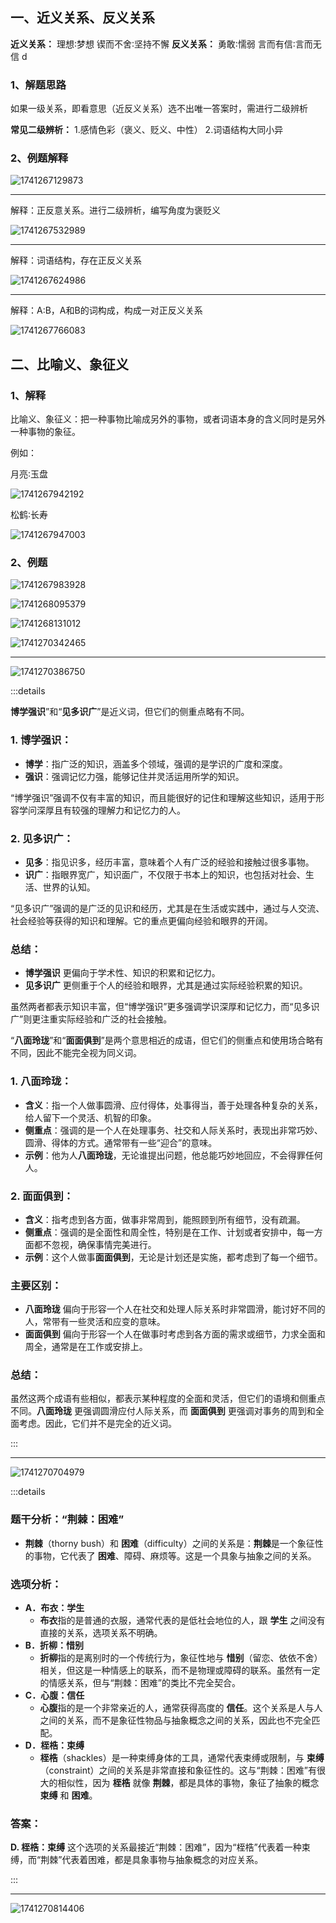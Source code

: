 ## 一、近义关系、反义关系

**近义关系：** 
理想∶梦想 
锲而不舍∶坚持不懈 
**反义关系：** 
勇敢∶懦弱 
言而有信∶言而无信 
 d
### 1、解题思路

如果一级关系，即看意思（近反义关系）选不出唯一答案时，需进行二级辨析

**常见二级辨析：** 
1.感情色彩（褒义、贬义、中性） 
2.词语结构大同小异 

### 2、例题解释

![1741267129873](.\assets\1741267129873.png)

---

解释：正反意关系。进行二级辨析，编写角度为褒贬义

![1741267532989](.\assets\1741267532989.png)

---

解释：词语结构，存在正反义关系

![1741267624986](.\assets\1741267624986.png)

---

解释：A:B，A和B的词构成，构成一对正反义关系

![1741267766083](.\assets\1741267766083.png)

## 二、比喻义、象征义

### 1、解释

比喻义、象征义：把一种事物比喻成另外的事物，或者词语本身的含义同时是另外一种事物的象征。

例如：

月亮∶玉盘

![1741267942192](.\assets\1741267942192.png)

松鹤∶长寿 

![1741267947003](.\assets\1741267947003.png)

### 2、例题

![1741267983928](.\assets\1741267983928.png)

![1741268095379](.\assets\1741268095379.png)

![1741268131012](.\assets\1741268131012.png)

![1741270342465](.\assets\1741270342465.png)

---

![1741270386750](.\assets\1741270386750.png)

:::details

**博学强识**”和“**见多识广**”是近义词，但它们的侧重点略有不同。

### 1. **博学强识**：

- **博学**：指广泛的知识，涵盖多个领域，强调的是学识的广度和深度。
- **强识**：强调记忆力强，能够记住并灵活运用所学的知识。

“博学强识”强调不仅有丰富的知识，而且能很好的记住和理解这些知识，适用于形容学问深厚且有较强的理解力和记忆力的人。
### 2. **见多识广**：

- **见多**：指见识多，经历丰富，意味着个人有广泛的经验和接触过很多事物。
- **识广**：指眼界宽广，知识面广，不仅限于书本上的知识，也包括对社会、生活、世界的认知。

“见多识广”强调的是广泛的见识和经历，尤其是在生活或实践中，通过与人交流、社会经验等获得的知识和理解。它的重点更偏向经验和眼界的开阔。

### 总结：

- **博学强识** 更偏向于学术性、知识的积累和记忆力。
- **见多识广** 更侧重于个人的经验和眼界，尤其是通过实际经验积累的知识。

虽然两者都表示知识丰富，但“博学强识”更多强调学识深厚和记忆力，而“见多识广”则更注重实际经验和广泛的社会接触。

“**八面玲珑**”和“**面面俱到**”是两个意思相近的成语，但它们的侧重点和使用场合略有不同，因此不能完全视为同义词。

### 1. **八面玲珑**：

- **含义**：指一个人做事圆滑、应付得体，处事得当，善于处理各种复杂的关系，给人留下一个灵活、机智的印象。
- **侧重点**：强调的是一个人在处理事务、社交和人际关系时，表现出非常巧妙、圆滑、得体的方式。通常带有一些“迎合”的意味。
- **示例**：他为人**八面玲珑**，无论谁提出问题，他总能巧妙地回应，不会得罪任何人。

### 2. **面面俱到**：

- **含义**：指考虑到各方面，做事非常周到，能照顾到所有细节，没有疏漏。
- **侧重点**：强调的是全面性和周全性，特别是在工作、计划或者安排中，每一方面都不忽视，确保事情完美进行。
- **示例**：这个人做事**面面俱到**，无论是计划还是实施，都考虑到了每一个细节。

### 主要区别：

- **八面玲珑** 偏向于形容一个人在社交和处理人际关系时非常圆滑，能讨好不同的人，常带有一些灵活和应变的意味。
- **面面俱到** 偏向于形容一个人在做事时考虑到各方面的需求或细节，力求全面和周全，通常是在工作或安排上。

### 总结：

虽然这两个成语有些相似，都表示某种程度的全面和灵活，但它们的语境和侧重点不同。**八面玲珑** 更强调圆滑应付人际关系，而 **面面俱到** 更强调对事务的周到和全面考虑。因此，它们并不是完全的近义词。

:::

---

![1741270704979](.\assets\1741270704979.png)

:::details

### 题干分析：“荆棘：困难”

- **荆棘**（thorny bush）和 **困难**（difficulty）之间的关系是：**荆棘**是一个象征性的事物，它代表了 **困难**、障碍、麻烦等。这是一个具象与抽象之间的关系。

### 选项分析：

- **A．布衣：学生**
  - **布衣**指的是普通的衣服，通常代表的是低社会地位的人，跟 **学生** 之间没有直接的关系，选项关系不明确。
- **B．折柳：惜别**
  - **折柳**指的是离别时的一个传统行为，象征性地与 **惜别**（留恋、依依不舍）相关，但这是一种情感上的联系，而不是物理或障碍的联系。虽然有一定的情感关系，但与“荆棘：困难”的类比不完全契合。
- **C．心腹：信任**
  - **心腹**指的是一个非常亲近的人，通常获得高度的 **信任**。这个关系是人与人之间的关系，而不是象征性物品与抽象概念之间的关系，因此也不完全匹配。
- **D．桎梏：束缚**
  - **桎梏**（shackles）是一种束缚身体的工具，通常代表束缚或限制，与 **束缚**（constraint）之间的关系是非常直接和象征性的。这与“荆棘：困难”有很大的相似性，因为 **桎梏** 就像 **荆棘**，都是具体的事物，象征了抽象的概念 **束缚** 和 **困难**。

### 答案：

**D. 桎梏：束缚**
这个选项的关系最接近“荆棘：困难”，因为“桎梏”代表着一种束缚，而“荆棘”代表着困难，都是具象事物与抽象概念的对应关系。

:::

---

![1741270814406](.\assets\1741270814406.png)

